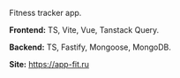 Fitness tracker app.

**Frontend:** TS, Vite, Vue, Tanstack Query.

**Backend:** TS, Fastify, Mongoose, MongoDB.

**Site:** https://app-fit.ru
